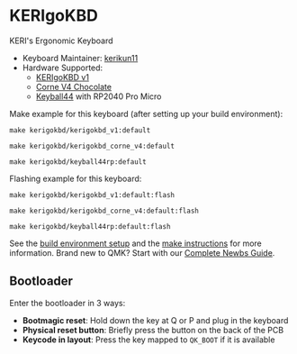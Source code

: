 # KERIgoKBD

KERI's Ergonomic Keyboard

* Keyboard Maintainer: [kerikun11](https://github.com/kerikun11)
* Hardware Supported:
  * [KERIgoKBD v1](../../../hardware/kerigokbd_v1/)
  * [Corne V4 Chocolate](https://github.com/foostan/crkbd)
  * [Keyball44](https://github.com/Yowkees/keyball) with RP2040 Pro Micro

Make example for this keyboard (after setting up your build environment):

    make kerigokbd/kerigokbd_v1:default

    make kerigokbd/kerigokbd_corne_v4:default

    make kerigokbd/keyball44rp:default

Flashing example for this keyboard:

    make kerigokbd/kerigokbd_v1:default:flash

    make kerigokbd/kerigokbd_corne_v4:default:flash

    make kerigokbd/keyball44rp:default:flash

See the [build environment setup](https://docs.qmk.fm/#/getting_started_build_tools) and the [make instructions](https://docs.qmk.fm/#/getting_started_make_guide) for more information. Brand new to QMK? Start with our [Complete Newbs Guide](https://docs.qmk.fm/#/newbs).

## Bootloader

Enter the bootloader in 3 ways:

* **Bootmagic reset**: Hold down the key at Q or P and plug in the keyboard
* **Physical reset button**: Briefly press the button on the back of the PCB
* **Keycode in layout**: Press the key mapped to `QK_BOOT` if it is available
